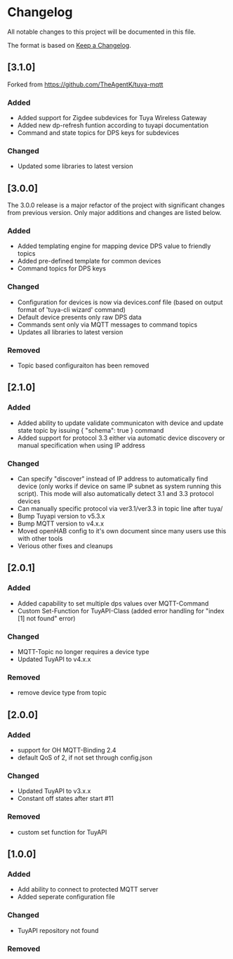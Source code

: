 # Changelog
All notable changes to this project will be documented in this file.

The format is based on [Keep a Changelog](https://keepachangelog.com/en/1.0.0/).

## [3.1.0]
Forked from https://github.com/TheAgentK/tuya-mqtt
### Added
- Added support for Zigdee subdevices for Tuya Wireless Gateway
- Added new dp-refresh funtion according to tuyapi documentation
- Command and state topics for DPS keys for subdevices

### Changed
- Updated some libraries to latest version


## [3.0.0]
The 3.0.0 release is a major refactor of the project with significant changes from previous version.  Only major additions and changes are listed below.
### Added
- Added templating engine for mapping device DPS value to friendly topics
- Added pre-defined template for common devices
- Command topics for DPS keys

### Changed
- Configuration for devices is now via devices.conf file (based on output format of 'tuya-cli wizard' command)
- Default device presents only raw DPS data
- Commands sent only via MQTT messages to command topics
- Updates all libraries to latest version

### Removed
- Topic based configuraiton has been removed

## [2.1.0]
### Added
- Added ability to update validate communicaton with device and update state topic by issuing { "schema": true } command
- Added support for protocol 3.3 either via automatic device discovery or manual specification when using IP address

### Changed
- Can specify "discover" instead of IP address to automatically find device (only works if device on same IP subnet as system running this script).  This mode will also automatically detect 3.1 and 3.3 protocol devices
- Can manually specific protocol via ver3.1/ver3.3 in topic line after tuya/
- Bump Tuyapi version to v5.3.x
- Bump MQTT version to v4.x.x
- Moved openHAB config to it's own document since many users use this with other tools
- Verious other fixes and cleanups

## [2.0.1]
### Added
- Added capability to set multiple dps values over MQTT-Command
- Custom Set-Function for TuyAPI-Class (added error handling for "index [1] not found" error)

### Changed
- MQTT-Topic no longer requires a device type
- Updated TuyAPI to v4.x.x

### Removed
- remove device type from topic

## [2.0.0]
### Added
- support for OH MQTT-Binding 2.4
- default QoS of 2, if not set through config.json

### Changed
- Updated TuyAPI to v3.x.x
- Constant off states after start #11

### Removed
- custom set function for TuyAPI

## [1.0.0]
### Added
- Add ability to connect to protected MQTT server
- Added seperate configuration file

### Changed
- TuyAPI repository not found

### Removed
